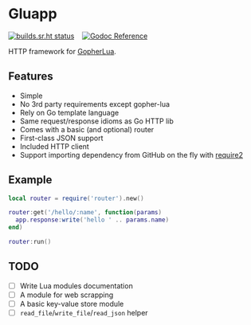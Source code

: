 # Gluapp

[![builds.sr.ht status](https://builds.sr.ht/~tsileo/gluapp.svg)](https://builds.sr.ht/~tsileo/gluapp?)
&nbsp; &nbsp;[![Godoc Reference](https://godoc.org/a4.io/gluapp?status.svg)](https://godoc.org/a4.io/gluapp)

HTTP framework for [GopherLua](https://github.com/yuin/gopher-lua).

## Features

 - Simple
 - No 3rd party requirements except gopher-lua
 - Rely on Go template language
 - Same request/response idioms as Go HTTP lib
 - Comes with a basic (and optional) router
 - First-class JSON support
 - Included HTTP client
 - Support importing dependency from GitHub on the fly with [require2](https://github.com/tsileo/gluarequire2)

## Example

```lua
local router = require('router').new()

router:get('/hello/:name', function(params)
  app.response:write('hello ' .. params.name)
end)

router:run()
```

## TODO

 - [ ] Write Lua modules documentation
 - [ ] A module for web scrapping
 - [ ] A basic key-value store module
 - [ ] `read_file`/`write_file`/`read_json` helper
